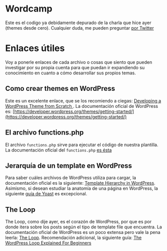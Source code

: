 # Wordcamp
Este es el codigo ya debidamente depurado de la charla que hice ayer (themes desde cero). Cualquier duda, me pueden preguntar [por Twitter](https://twitter.com/MarcoBL10)

Enlaces útiles
======
Voy a ponerle enlaces de cada archivo o cosas que siento que pueden investigar por su propia cuenta para que puedan ir expandiendo su conocimiento en cuanto a cómo desarrollar sus propios temas.

## Como crear themes en WordPress
Este es un excelente enlace, que se los recomiendo a ciegas: [Developing a WordPress Theme from Scratch ](https://www.google.com "Tania Rascia"). La documentación oficial de WordPress es: [https://developer.wordpress.org/themes/getting-started/](https://developer.wordpress.org/themes/getting-started/)

## El archivo functions.php
El archivo `functions.php` sirve para ejecutar el código de nuestra plantilla. La documentación oficial del `functions.php` [es ésta](https://developer.wordpress.org/themes/basics/theme-functions/)

## Jerarquía de un template en WordPress
Para saber cuáles archivos de WordPress utiliza para cargar, la documentación oficial es la siguiente: [Template Hierarchy in WordPress](https://developer.wordpress.org/themes/basics/template-hierarchy/). Asimismo, si desean estudiar la anatomía de una página en WordPress, la siguiente [guía de Yoast](https://yoast.com/wordpress-theme-anatomy/) es excepcional.

## The Loop
The Loop, como dije ayer, es el corazón de WordPress, por que es por donde itera sobre los posts según el tipo de template file que encuentra. La documentación oficial de WordPress es un poco extensa pero vale la pena leerla: [The Loop](https://codex.wordpress.org/The_Loop). Recomendación adicional, la siguiente guía: [The WordPress Loop Explained For Beginners](https://www.elegantthemes.com/blog/tips-tricks/the-wordpress-loop-explained-for-beginners)



